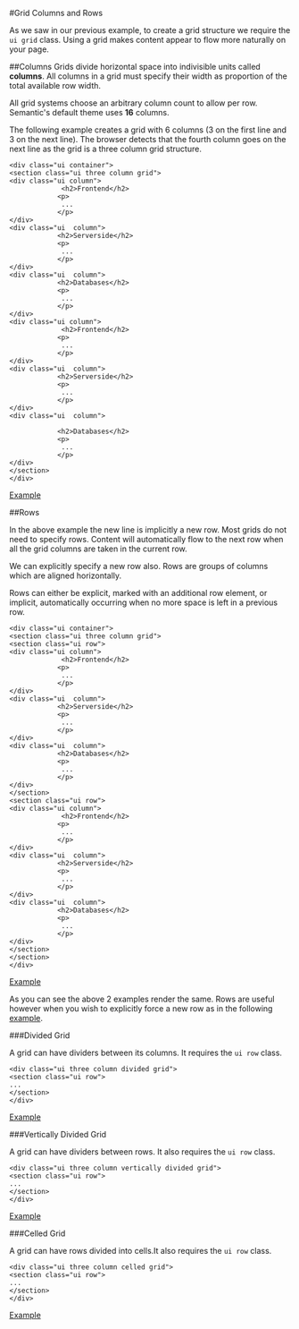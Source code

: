 
#Grid Columns and Rows

As we saw in our previous example, to create a grid structure we require the `ui grid` class. Using a grid makes content appear to flow more naturally on your page.

##Columns
Grids divide horizontal space into indivisible units called **columns**. All columns in a grid must specify their width as proportion of the total 
available row width.

All grid systems choose an arbitrary column count to allow per row. Semantic's default theme uses **16** columns.

The following example creates a grid with 6 columns (3 on the first line and 3 on the next line). The browser detects that the fourth column goes on the next line as 
the grid is a three column grid structure.

~~~
<div class="ui container">
<section class="ui three column grid">
<div class="ui column">
             <h2>Frontend</h2>
 	    	<p>
 	    	 ...
 	    	</p>
</div>
<div class="ui  column">
            <h2>Serverside</h2>
 	    	<p>
 	    	 ...
 	    	</p>
</div>
<div class="ui  column">
 	    	<h2>Databases</h2>
 	    	<p>
 	    	 ...
 	    	</p>
</div>
<div class="ui column">
             <h2>Frontend</h2>
 	    	<p>
 	    	 ...
 	    	</p>
</div>
<div class="ui  column">
            <h2>Serverside</h2>
 	    	<p>
 	    	 ...
 	    	</p>
</div>
<div class="ui  column">

 	    	<h2>Databases</h2>
 	    	<p>
 	    	 ...
 	    	</p>
</div>
</section>
</div>
~~~
<a href="archives/Class Htmls/eg3.html" target = "_ blank">Example</a>

##Rows

In the above example the new line is implicitly a new row. Most grids do not need to specify rows. Content will automatically flow to the next row 
when all the grid columns are taken in the current row.

We can explicitly specify a new row also. Rows are groups of columns which are aligned horizontally.

Rows can either be explicit, marked with an additional row element, or implicit, automatically occurring when no more space is left in a previous row.

~~~
<div class="ui container">
<section class="ui three column grid">
<section class="ui row">
<div class="ui column">
             <h2>Frontend</h2>
 	    	<p>
 	    	 ...
 	    	</p>
</div>
<div class="ui  column">
            <h2>Serverside</h2>
 	    	<p>
 	    	 ...
 	    	</p>
</div>
<div class="ui  column">
 	    	<h2>Databases</h2>
 	    	<p>
 	    	 ...
 	    	</p>
</div>
</section>
<section class="ui row">
<div class="ui column">
             <h2>Frontend</h2>
 	    	<p>
 	    	 ...
 	    	</p>
</div>
<div class="ui  column">
            <h2>Serverside</h2>
 	    	<p>
 	    	 ...
 	    	</p>
</div>
<div class="ui  column">
 	    	<h2>Databases</h2>
 	    	<p>
 	    	 ...
 	    	</p>
</div>
</section>
</section>
</div>
~~~
<a href="archives/Class Htmls/eg4.html" target = "_ blank">Example</a>

As you can see the above 2 examples render the same. Rows are useful however when you wish to explicitly force a new row as in the 
following <a href="archives/Class Htmls/eg4a.html" target = "_ blank">example</a>.

###Divided Grid

A grid can have dividers between its columns. It requires the `ui row` class.

~~~
<div class="ui three column divided grid">
<section class="ui row">
...
</section>
</div>
~~~

<a href="archives/Class Htmls/eg5.html" target = "_ blank">Example</a>

###Vertically Divided Grid

A grid can have dividers between rows. It also requires the `ui row` class.

~~~
<div class="ui three column vertically divided grid">
<section class="ui row">
...
</section>
</div>
~~~

<a href="archives/Class Htmls/eg6.html" target = "_ blank">Example</a>

###Celled Grid

A grid can have rows divided into cells.It also requires the `ui row` class.

~~~
<div class="ui three column celled grid">
<section class="ui row">
...
</section>
</div>
~~~

<a href="archives/Class Htmls/eg7.html" target = "_ blank">Example</a>
